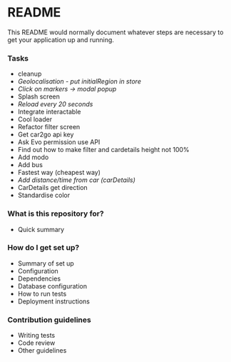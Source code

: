 # README #

This README would normally document whatever steps are necessary to get your application up and running.

### Tasks ###
* cleanup
* *Geolocalisation - put initialRegion in store*
* *Click on markers -> modal popup*
* Splash screen
* *Reload every 20 seconds*
* Integrate interactable
* Cool loader
* Refactor filter screen
* Get car2go api key
* Ask Evo permission use API
* Find out how to make filter and cardetails height not 100%
* Add modo
* Add bus
* Fastest way (cheapest way)
* *Add distance/time from car (carDetails)*
* CarDetails get direction
* Standardise color

### What is this repository for? ###

* Quick summary

### How do I get set up? ###

* Summary of set up
* Configuration
* Dependencies
* Database configuration
* How to run tests
* Deployment instructions

### Contribution guidelines ###

* Writing tests
* Code review
* Other guidelines

